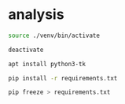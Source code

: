 # analysis

```sh
source ./venv/bin/activate
```

```sh
deactivate
```

```sh
apt install python3-tk
```

```sh
pip install -r requirements.txt
```

```sh
pip freeze > requirements.txt
```